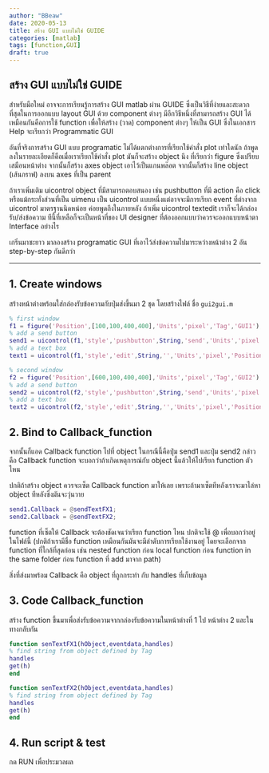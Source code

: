 ```yaml
---
author: "BBeaw"
date: 2020-05-13
title: สร้าง GUI แบบไม่ใช่ GUIDE
categories: [matlab]
tags: [function,GUI]
draft: true
---
```


## สร้าง GUI แบบไม่ใช่ GUIDE

สำหรับมือใหม่ อาจจะการเรียนรู้การสร้าง GUI matlab ผ่าน GUIDE ซึ่งเป็นวิธีที่ง่ายและสะดวกที่สุดในการออกแบบ layout GUI ด้วย component ต่างๆ มีอีกวิธีหนึ่งที่สามารถสร้าง GUI ได้เหมือนกันคือการใช้ function เพื่อให้สร้าง (วาด) component ต่างๆ ให้เป็น GUI ซึ่งในเอกสาร Help จะเรียกว่า Programmatic GUI

อันที่จริงการสร้าง GUI แบบ programatic ไม่ได้แตกต่างการที่เรียกใช้คำสั่ง plot เท่าใดนัก ถ้าพูดลงในรายละเอียดก็คือเมื่อเราเรียกใช้คำสั่ง plot มันก็จะสร้าง object นึง ที่เรียกว่า figure ซึ่งเปรียบเสมือนหน้าต่าง จากนั้นก็สร้าง axes object เอาไว้เป็นแกนพล๊อต จากนั้นก็สร้าง line object (เส้นกราฟ) ลงบน axes ที่เป็น parent

ถ้าเราเพิ่มเติม uicontrol object ที่มีสามารถตอบสนอง เช่น pushbutton ที่มี action คือ click หรือแม้กระทั่งส่วนที่เป็น uimenu เป็น uicontrol แบบหนึ่งแต่อาจจะมีการเรียก event ที่ต่างจาก uicontrol มาตรฐานนิดหน่อย ค่อยพูดถึงในภายหลัง ถ้าเพิ่ม uicontrol textedit เราก็จะได้กล่องรับ/ส่งข้อความ ทีนี้ที่เหลือก็จะเป็นหน้าที่ของ UI designer ที่ต้องออกแบบว่าควรจะออกแบบหน้าตา Interface อย่างไร

เกริ่นมาซะยาว มาลองสร้าง programatic GUI ที่เอาไว้ส่งข้อความไปมาระหว่างหน้าต่าง 2 อัน step-by-step กันดีกว่า

---

## 1. Create windows
สร้างหน้าต่างพร้อมใส่กล่องรับข้อความกับปุ่มส่งขึ้นมา 2 ชุด โดยสร้างไฟล์ ชื่อ `gui2gui.m` 
```MATLAB
% first window
f1 = figure('Position',[100,100,400,400],'Units','pixel','Tag','GUI1');
% add a send button
send1 = uicontrol(f1,'style','pushbutton',String,'send','Units','pixel','Position',[100,100,200,30]);
% add a text box
text1 = uicontrol(f1,'style','edit',String,'','Units','pixel','Position',[100,300,200,30]);

% second window
f2 = figure('Position',[600,100,400,400],'Units','pixel','Tag','GUI2');
% add a send button
send2 = uicontrol(f2,'style','pushbutton',String,'send','Units','pixel','Position',[100,100,200,30]);
% add a text box
text2 = uicontrol(f2,'style','edit',String,'','Units','pixel','Position',[100,300,200,30]);
```

## 2. Bind to Callback_function
จากนั้นก็แอด Callback function ไปที่ object ในกรณีนี้คือปุ่ม send1 และปุ่ม send2 กล่าวคือ Callback function จะบอกว่าถ้าเกิดเหตุการณ์กับ object นี้แล้วให้ไปเรียก function ตัวไหน

ปกติถ้าสร้าง object ควรจะเซ็ต Callback function มาให้เลย เพราะถ้ามาเซ็ตทีหลังเราจะมาไล่หา object ทีหลังซึ่งมันจะวุ่นวาย

```MATLAB
send1.Callback = @sendTextFX1;
send2.Callback = @sendTextFX2;
```

function ที่เซ็ตให้ Callback จะต้องชัดเจนว่าเรียก function ไหน ปกติจะใช้ @ เพื่อบอกว่าอยู่ในไฟล์นี้
(ปกติถ้าเรามีชื่อ function เหมือนกันมันจะมีลำดับการเรียกใช้งานอยู่ โดยจะเลือกจาก function ที่ใกล้ที่สุดก่อน เช่น nested function ก่อน local function  ก่อน function in the same folder ก่อน function ที่ add มาจาก path)

สิ่งที่ส่งมาพร้อม Callback คือ object ที่ถูกกระทำ กับ handles ที่เก็บข้อมูล


## 3. Code Callback_function
สร้าง function ขึ้นมาเพื่อส่งรับข้อความจากกล่องรับข้อความในหน้าต่างที่ 1 ไป หน้าต่าง 2 และในทางกลับกัน

```MATLAB
function senTextFX1(hObject,eventdata,handles)
% find string from object defined by Tag
handles
get(h)
end

function senTextFX2(hObject,eventdata,handles)
% find string from object defined by Tag
handles
get(h)
end
```

## 4. Run script & test
กด RUN เพื่อประมวลผล 


